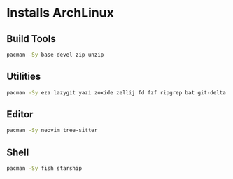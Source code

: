 # Installs ArchLinux

## Build Tools

```sh
pacman -Sy base-devel zip unzip
```

## Utilities

```sh
pacman -Sy eza lazygit yazi zoxide zellij fd fzf ripgrep bat git-delta
```

## Editor

```sh
pacman -Sy neovim tree-sitter
```

## Shell

```sh
pacman -Sy fish starship
```
